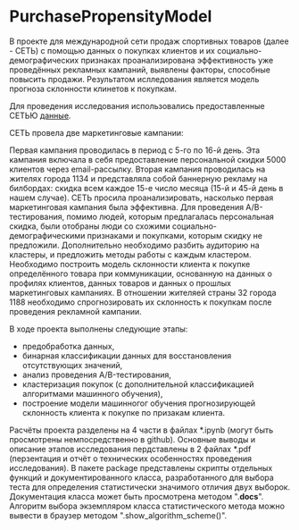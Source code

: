 # PurchasePropensityModel 

В проекте для международной сети продаж спортивных товаров (далее - СЕТЬ) с помощью данных о покупках клиентов и их социально-демографических признаках проанализирована эффективность уже проведённых рекламных кампаний, выявлены факторы, способные повысить продажи. Результатом ислледования является модель прогноза склонности клинетов к покупкам.  
  
Для проведения исследования использовались предоставленные СЕТЬЮ [данные](https://drive.google.com/drive/folders/1wk3vMP8PnMIgzNz1Rfkbp8ZCylz5dPsk).  

СЕТЬ провела две маркетинговые кампании: 

Первая кампания проводилась в период с 5-го по 16-й день. Эта кампания включала в себя предоставление персональной скидки 5000 клиентов через email-рассылку. Вторая кампания проводилась на жителях города 1134 и представляла собой баннерную рекламу на билбордах: скидка всем каждое 15-е число месяца (15-й и 45-й день в нашем случае). СЕТЬ просила проанализировать, насколько первая маркетинговая кампания была эффективна. Для проведения A/B-тестирования, помимо людей, которым предлагалась персональная скидка, были отобраны люди со схожими социально-демографическими признаками и покупками, которым скидку не предложили. Дополнительно необходимо разбить аудиторию на кластеры, и предложить методы работы с каждым кластером. Необходимо построить модель склонности клиента к покупке определённого товара при коммуникации, основанную на данных о профилях клиентов, данных товаров и данных о прошлых маркетинговых кампаниях. В отношении жителяей страны 32 города 1188 необходимо спрогнозировать их склонность к покупкам после проведения рекламной кампании. 


В ходе проекта выполнены следующие этапы:
- предобработка данных,  
- бинарная классификации данных для восстановления отсутствующих значений,  
- анализ проведения A/B-тестирования,  
- кластеризация покупок (с дополнительной классификацией алгоритмами машинного обучения),  
- построение модели машинногог обучения прогнозирующей склонность клиента к покупке по призакам клиента.

Расчёты проекта разделены на 4 части в файлах *.ipynb (могут быть просмотрены немпосредственно в github).
Основные выводы и описание этапов исследования пердставлены в 2 файлах *.pdf (перзентация и отчёт о технических особенностях проведения исследования). В пакете package представлены скрипты отдельных функций и документированного класса, разработанного для выбора теста для определения статистически значимого отличия двух выборок. Документация класса может быть просмотрена методом ".__docs__". Алгоритм выбора экземпляром класса статистического метода можно вывести в браузер методом ".show_algorithm_scheme()".
